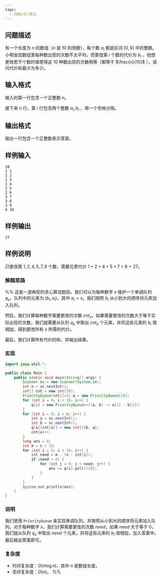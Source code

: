 ```yaml
---
tags:
  - 归档/📦/贪心
---
```


## 问题描述

有一个长度为 $n$ 的数组（$n$ 是 $10$ 的倍数），每个数 $a_i$ 都是区间 $[0, 9]$ 中的整数。小明发现数组里每种数出现的次数不太平均，而更改第 $i$ 个数的代价为 $b_i$ ，他想更改若干个数的值使得这 $10$ 种数出现的次数相等（都等于 $\frac{n}{10}$ ），请问代价和最少为多少。

## 输入格式

输入的第一行包含一个正整数 $n$。

接下来 $n$ 行，第 $i$ 行包含两个整数 $a_i,b_i$ ，用一个空格分隔。

## 输出格式

输出一行包含一个正整数表示答案。

## 样例输入

```
10
1 1
1 2
1 3
2 4
2 5
2 6
3 7
3 8
3 9
4 10
```

## 样例输出

```
27
```

## 样例说明

只更改第 $1,2,4,5,7,8$ 个数，需要花费代价 $1+2+4+5+7+8=27$。

### 解题思路

%% 这是一道典型的贪心算法题目。我们可以为每种数字 $x$ 维护一个单调队列 $q_x$，队列中的元素为 $(b_i, a_i)$，其中 $a_i = x$。我们按照 $b_i$ 从小到大的顺序将元素加入队列。

然后，我们计算每种数字需要更改的次数 $cnt_x$。如果需要更改的次数大于等于实际出现的次数，我们就需要从队列 $q_x$ 中取出 $cnt_x$ 个元素，并将这些元素的 $b_i$ 值相加，得到更改所有 $x$ 所需的代价。

最后，我们计算所有代价的和，并输出结果。

### 实现

```java
import java.util.*;

public class Main {
    public static void main(String[] args) {
        Scanner sc = new Scanner(System.in);
        int n = sc.nextInt();
        int[] cnt = new int[10];
        PriorityQueue<int[]>[] q = new PriorityQueue[10];
        for (int i = 0; i < 10; i++) {
            q[i] = new PriorityQueue<>((a, b) -> a[1] - b[1]);
        }
        for (int i = 0; i < n; i++) {
            int a = sc.nextInt();
            int b = sc.nextInt();
            q[a][cnt[a]] = new int[]{b, a};
            cnt[a]++;
        }
        long ans = 0;
        int m = n / 10;
        for (int i = 0; i < 10; i++) {
            int need = m - (n - cnt[i]);
            if (need > 0) {
                for (int j = 0; j < need; j++) {
                    ans += q[i].poll()[0];
                }
            }
        }
        System.out.println(ans);
    }
}
```

### 说明

我们使用 `PriorityQueue` 来实现单调队列，并按照从小到大的顺序将元素加入队列。对于每种数字 $x$，我们计算需要更改的次数 $need$，如果 $need$ 大于等于 $0$，我们就从队列 $q_x$ 中取出 $need$ 个元素，并将这些元素的 $b_i$ 值相加，加入答案中。最后输出答案即可。

### 复杂度

- 时间复杂度：$O(n \log n)$，其中 $n$ 是数组长度。
- 空间复杂度：$O(n)$。 %%
